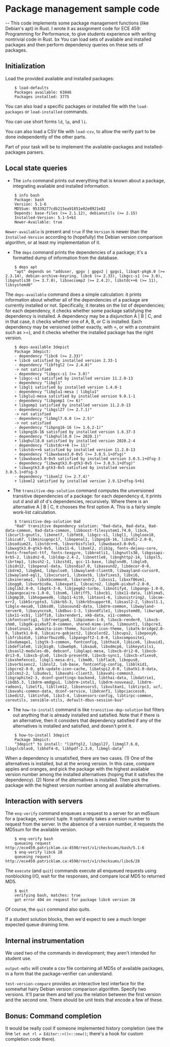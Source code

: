 # Package management sample code
 --
This code implements some package management functions (like Debian's apt) in Rust. I wrote it as assignment code for
ECE 459: Programming for Performance, to give students experience with writing nontrivial code in Rust.
bx
You can load sets of available and installed packages and then perform dependency queries on these sets of packages.

## Initialization

Load the provided available and installed packages:

```
    $ load-defaults
    Packages available: 63846
    Packages installed: 3775
```

You can also load a specific packages or installed file with the `load-packages` or `load-installed` commands.

You can use short forms `ld`, `lp`, and `li`.

You can also load a CSV file with `load-csv`, to allow the verify part to be done independently of the other parts.

Part of your task will be to implement the available-packages and installed-packages parsers.

## Local state queries

* The `info` command prints out everything that is known about a package, integrating available and installed information.

```
    $ info bash
    Package: bash
    Version: 5.1-6
    MD5Sum: 95339277cdb215ea91851e02e8921e82
    Depends: base-files (>= 2.1.12), debianutils (>= 2.15)
    Installed-Version: 5.1-5+b1
    Newer-Available: true
```

`Newer-available` is present and `true` if the `Version` is newer than the `Installed-Version` according to
(hopefully) the Debian version comparison algorithm, or at least my implementation of it.

* The `deps` command prints the dependencies of a package; it's a formatted dump of information from the database.

```
    $ deps apt
    "apt" depends on "adduser, gpgv | gpgv2 | gpgv1, libapt-pkg6.0 (>= 2.3.14), debian-archive-keyring, libc6 (>= 2.33), libgcc-s1 (>= 3.0), libgnutls30 (>= 3.7.0), libseccomp2 (>= 2.4.2), libstdc++6 (>= 11), libsystemd0"
```

The `deps-available` command does a simple calculation: it prints information about whether all of the dependencies of a package are currently installed or not. Specifically, it iterates on the list of dependencies; for each dependency, it checks whether some package satisfying the dependency is installed. A dependency may be a disjunction A | B | C, and in that case, it checks whether one of A, B, or C is installed. Each dependency may be versioned (either exactly, with =, or with a constraint such as >=), and it checks whether the installed package has the right version.

```
    $ deps-available 3depict
    Package 3depict:
    - dependency "libc6 (>= 2.33)"
    + libc6 satisfied by installed version 2.33-1
    - dependency "libftgl2 (>= 2.4.0)"
    -> not satisfied
    - dependency "libgcc-s1 (>= 3.0)"
    + libgcc-s1 satisfied by installed version 11.2.0-13
    - dependency "libgl1"
    + libgl1 satisfied by installed version 1.4.0-1
    - dependency "libglu1-mesa | libglu1"
    + libglu1-mesa satisfied by installed version 9.0.1-1
    - dependency "libgomp1 (>= 6)"
    + libgomp1 satisfied by installed version 11.2.0-13
    - dependency "libgsl27 (>= 2.7.1)"
    -> not satisfied
    - dependency "libmgl7.6.0 (>= 2.5)"
    -> not satisfied
    - dependency "libpng16-16 (>= 1.6.2-1)"
    + libpng16-16 satisfied by installed version 1.6.37-3
    - dependency "libqhull8.0 (>= 2020.1)"
    + libqhull8.0 satisfied by installed version 2020.2-4
    - dependency "libstdc++6 (>= 11)"
    + libstdc++6 satisfied by installed version 11.2.0-13
    - dependency "libwxbase3.0-0v5 (>= 3.0.5.1+dfsg)"
    + libwxbase3.0-0v5 satisfied by installed version 3.0.5.1+dfsg-3
    - dependency "libwxgtk3.0-gtk3-0v5 (>= 3.0.5.1+dfsg)"
    + libwxgtk3.0-gtk3-0v5 satisfied by installed version 3.0.5.1+dfsg-3
    - dependency "libxml2 (>= 2.7.4)"
    + libxml2 satisfied by installed version 2.9.12+dfsg-5+b1
```

* The `transitive-dep-solution` command computes the unversioned transitive dependencies of a package: for each dependency d, it prints out d and all of d's dependencies, recursively. Where there is an alternative A | B | C, it chooses the first option A. This is a fairly simple work-list calculation.

```
    $ transitive-dep-solution 0ad
    "0ad" transitive dependency solution: "0ad-data, 0ad-data, 0ad-data-common, 0ad-data-common, libboost-filesystem1.74.0, libc6, libcurl3-gnutls, libenet7, libfmt8, libgcc-s1, libgl1, libgloox18, libicu67, libminiupnpc17, libopenal1, libpng16-16, libsdl2-2.0-0, libsodium23, libstdc++6, libvorbisfile3, libwxbase3.0-0v5, libwxgtk3.0-gtk3-0v5, libx11-6, libxml2, zlib1g, fonts-dejavu-core, fonts-freefont-ttf, fonts-texgyre, libbrotli1, libgnutls30, libgssapi-krb5-2, libidn2-0, libldap-2.4-2, libnettle8, libnghttp2-14, libpsl5, librtmp1, libssh2-1, libzstd1, gcc-11-base, libglvnd0, libglx0, libidn12, libopenal-data, libsndio7.0, libasound2, libdecor-0-0, libdrm2, libgbm1, libpulse0, libwayland-client0, libwayland-cursor0, libwayland-egl1, libxcursor1, libxext6, libxfixes3, libxi6, libxinerama1, libxkbcommon0, libxrandr2, libxss1, libxxf86vm1, libogg0, libvorbis0a, libexpat1, libcairo2, libgdk-pixbuf-2.0-0, libglib2.0-0, libgtk-3-0, libjpeg62-turbo, libnotify4, libpango-1.0-0, libpangocairo-1.0-0, libsm6, libtiff5, libxcb1, libx11-data, liblzma5, libgmp10, libhogweed6, libp11-kit0, libtasn1-6, libunistring2, libcom-err2, libk5crypto3, libkrb5-3, libkrb5support0, libsasl2-2, libssl1.1, libglx-mesa0, libbsd0, libasound2-data, libdrm-common, libwayland-server0, libasyncns0, libdbus-1-3, libsndfile1, libsystemd0, libwrap0, libx11-xcb1, libffi8, libxrender1, xkb-data, x11-common, libfontconfig1, libfreetype6, libpixman-1-0, libxcb-render0, libxcb-shm0, libgdk-pixbuf2.0-common, shared-mime-info, libmount1, libpcre3, libselinux1, adwaita-icon-theme, hicolor-icon-theme, libatk-bridge2.0-0, libatk1.0-0, libcairo-gobject2, libcolord2, libcups2, libepoxy0, libfribidi0, libharfbuzz0b, libpangoft2-1.0-0, libxcomposite1, libxdamage1, libgtk-3-common, fontconfig, libthai0, libice6, libuuid1, libdeflate0, libjbig0, libwebp6, libxau6, libxdmcp6, libkeyutils1, libsasl2-modules-db, debconf, libglapi-mesa, libxcb-dri2-0, libxcb-dri3-0, libxcb-glx0, libxcb-present0, libxcb-sync1, libxcb-xfixes0, libxshmfence1, libgl1-mesa-dri, libmd0, libflac8, libopus0, libvorbisenc2, libnsl2, lsb-base, fontconfig-config, libblkid1, libpcre2-8-0, gtk-update-icon-cache, libatspi2.0-0, libatk1.0-data, liblcms2-2, libudev1, libavahi-client3, libavahi-common3, libgraphite2-3, dconf-gsettings-backend, libthai-data, libdatrie1, libdb5.3, libdrm-amdgpu1, libdrm-intel1, libdrm-nouveau2, libdrm-radeon1, libelf1, libllvm12, libsensors5, libvulkan1, libtirpc3, ucf, libavahi-common-data, dconf-service, libdconf1, libpciaccess0, libedit2, libtinfo6, libz3-4, libsensors-config, libtirpc-common, coreutils, sensible-utils, default-dbus-session-bus"
```

* The `how-to-install` command is like `transitive-dep-solution` but filters out anything that is already installed and satisfied. Note that if there is an alternative, then it considers that dependency satisfied if any of the alternatives is installed and satisfied, and doesn't print it.

```
    $ how-to-install 3depict
    Package 3depict:
    "3depict" to install: "libftgl2, libgsl27, libmgl7.6.0, libgslcblas0, libhdf4-0, libhpdf-2.3.0, libmgl-data"
```

When a dependency is unsatisfied, there are two cases. (1) One of the alternatives is installed, but at the wrong version. In this case, compare apples and oranges, and pick the package with the highest available version number among the installed alternatives (hoping that it satisfies the dependency). (2) None of the alternatives is installed. Then pick the package with the highest version number among all available alternatives.

## Interaction with servers

The `enq-verify` command enqueues a request to a server for an md5sum for a (package, version) tuple. It optionally takes a version number to request from the server. In the absence of a version number, it requests the MD5sum for the available version.

```
    $ enq-verify bash
    queueing request http://ece459.patricklam.ca:4590/rest/v1/checksums/bash/5.1-6
    $ enq-verify libc6 28
    queueing request http://ece459.patricklam.ca:4590/rest/v1/checksums/libc6/28
```

The `execute` (and `quit`) commands execute all enqueued requests using nonblocking I/O, wait for the responses, and compare local MD5 to returned MD5.
```
    $ quit
    verifying bash, matches: true
    got error 404 on request for package libc6 version 28
```
Of course, the `quit` command also quits.

If a student solution blocks, then we'd expect to see a much longer 
expected queue draining time.

## Internal instrumentation

We used two of the commands in development; they aren't intended for student use.

`output-md5s` will create a csv file containing all MD5s of available
packages, in a form that the package-verifier can understand.

`test-version-compare` provides an interactive test interface for the
somewhat hairy Debian version comparison algorithm. Specify two
versions. It'll parse them and tell you the relation between the first
version and the second one. There should be unit tests that encode a few
of these.

## Bonus: Command completion

It would be really cool if someone implemented history completion
(see the line `let mut rl = Editor::<()>::new()`; there's a hook for 
custom completion code there).